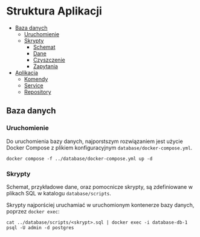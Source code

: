 # Struktura Aplikacji

* [Baza danych](#baza-danych)
  * [Uruchomienie](#uruchomienie)
  * [Skrypty](#skrypty)
    * [Schemat](#schemat)
    * [Dane](#dane)
    * [Czyszczenie](#czyszczenie)
    * [Zapytania](#zapytania)
* [Aplikacja](#aplikacja)
  * [Komendy](#komendy)
  * [Service](#service)
  * [Repository](#repository)


## Baza danych

### Uruchomienie

Do uruchomienia bazy danych, najporstszym rozwiązaniem jest użycie Docker Compose
z plikiem konfiguracyjnym `database/docker-compose.yml`.

```shell
docker compose -f ../database/docker-compose.yml up -d
```

### Skrypty

Schemat, przykładowe dane, oraz pomocnicze skrypty,
są zdefiniowane w plikach SQL w katalogu `database/scripts`.

Skrypty najporściej uruchamiać w uruchomionym kontenerze bazy danych,
poprzez `docker exec`:

```shell
cat ../database/scripts/<skrypt>.sql | docker exec -i database-db-1 psql -U admin -d postgres
```

